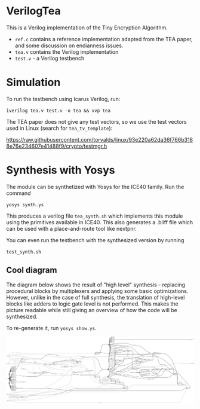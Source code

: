 # VerilogTea
This is a Verilog implementation of the Tiny Encryption Algorithm.

- `ref.c` contains a reference implementation adapted from the TEA paper, and
  some discussion on endianness issues.
- `tea.v` contains the Verilog implementation
- `test.v` - a Verilog testbench

# Simulation

To run the testbench using Icarus Verilog, run:
```
iverilog tea.v test.v -o tea && vvp tea
```

The TEA paper does not give any test vectors, so we use the test vectors used
in Linux (search for `tea_tv_template`):

https://raw.githubusercontent.com/torvalds/linux/93e220a62da36f766b3188e76e234607e41488f9/crypto/testmgr.h

# Synthesis with Yosys

The module can be synthetized with Yosys for the ICE40 family. Run the command

```
yosys synth.ys
```

This produces a verilog file `tea_synth.sh` which implements this module using
the primitives available in ICE40. This also generates a .bliff file which can be used with a place-and-route tool like nextpnr.

You can even run the testbench with the synthesized version by running

```
test_synth.sh
```

## Cool diagram

The diagram below shows the result of "high level" synthesis - replacing
procedural blocks by multiplexers and applying some basic optimizations.
However, unlike in the case of full synthesis, the translation of high-level
blocks like adders to logic gate level is not performed. This makes the picture
readable while still giving an overview of how the code will be synthesized.

To re-generate it, run `yosys show.ys`.

![auto-generated circuit diagram](diagram.svg)
